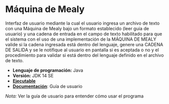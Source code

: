 # Máquina de Mealy
Interfaz de usuario mediante la cual el usuario ingresa un archivo de texto con una Máquina de Mealy bajo un formato establecido (leer guia de usuario) y una cadena de entrada en el campo de texto habilitado para que el sistema con el uso de una implementación de la MÁQUINA DE MEALY valide si la cadena ingresada está dentro del lenguaje, genere una CADENA DE SALIDA y se le notifique al usuario en pantalla si es aceptada o no y el procedimiento para validar si está dentro del lenguaje definido en el archivo de texto.
- __Lenguaje de programación:__ Java
- __Versión:__ JDK 14 SE
- [__Ejecutable__](https://github.com/Ferwiis/java-apd/tree/main/MaquinaMealy/dist)
- [__Documentación__](https://github.com/Ferwiis/java-apd/tree/main/MaquinaMealy/docs): Guía de usuario

*Nota:* Ver la guía de usuario para entender cómo usar el programa
